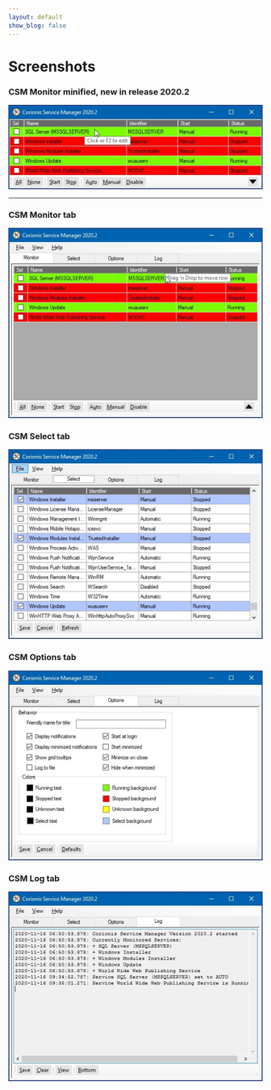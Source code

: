 ```yaml
---
layout: default
show_blog: false
---
```

# Screenshots
### CSM Monitor minified, new in release 2020.2<br/>
![CSM Monitor minified](res/csm-monitor-edit-minified.jpg "Monitor tab")<br/>

---

### CSM Monitor tab<br/>
![CSM Monitor tab](res/csm-monitor-dnd.jpg "Monitor tab")<br/>

### CSM Select tab<br/>
![CSM Select tab](res/csm-select.jpg "Select tab")<br/>

### CSM Options tab<br/>
![Options tab](res/csm-options.jpg "Options tab")<br/>

### CSM Log tab<br/>
![Options tab](res/csm-log.jpg "Options tab")<br/>
